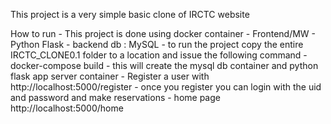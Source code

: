 This project is a very simple basic clone of IRCTC website

How to run
    - This project is done using docker container
    - Frontend/MW - Python Flask
    - backend db : MySQL
    - to run the project copy the entire IRCTC_CLONE0.1 folder to a location and issue the following command
        - docker-compose build
    - this will create the mysql db container and python flask app server container
    - Register a user with http://localhost:5000/register
    - once you register you can login with the uid and password and make reservations
    - home page http://localhost:5000/home

